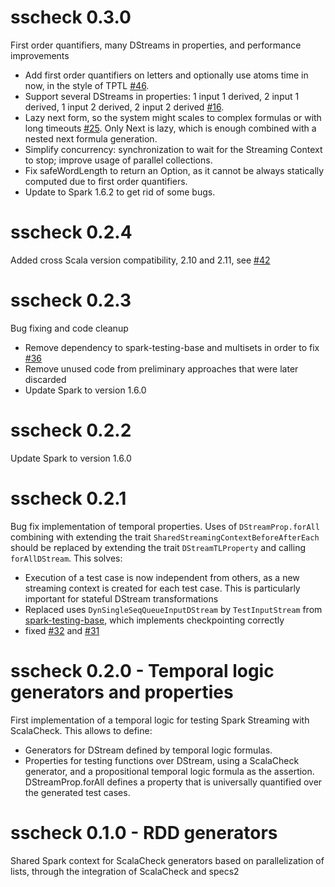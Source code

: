 # sscheck 0.3.0
First order quantifiers, many DStreams in properties, and performance improvements
 * Add first order quantifiers on letters and optionally use atoms time in now, in the style of TPTL [#46](https://github.com/juanrh/sscheck/pull/46).  
 * Support several DStreams in properties: 1 input 1 derived, 2 input 1 derived, 1 input 2 derived, 2 input 2 derived [#16](https://github.com/juanrh/sscheck/pull/16).
 * Lazy next form, so the system might scales to complex formulas or with long timeouts [#25](https://github.com/juanrh/sscheck/pull/25). Only Next is lazy, which is enough combined with a nested next formula generation. 
 * Simplify concurrency: synchronization to wait for the Streaming Context to stop; improve usage of parallel collections.
 * Fix safeWordLength to return an Option, as it cannot be always statically computed due to first order quantifiers. 
 * Update to Spark 1.6.2 to get rid of some bugs. 

# sscheck 0.2.4
Added cross Scala version compatibility, 2.10 and 2.11, see [#42](https://github.com/juanrh/sscheck/pull/42)

# sscheck 0.2.3
Bug fixing and code cleanup
 * Remove dependency to spark-testing-base and multisets in order to fix [#36](https://github.com/juanrh/sscheck/issues/36)
 * Remove unused code from preliminary approaches that were later discarded
 * Update Spark to version 1.6.0

# sscheck 0.2.2
Update Spark to version 1.6.0

# sscheck 0.2.1
Bug fix implementation of temporal properties. Uses of `DStreamProp.forAll` combining with extending the trait `SharedStreamingContextBeforeAfterEach` should be replaced by extending the trait `DStreamTLProperty` and calling `forAllDStream`. This solves: 

 * Execution of a test case is now independent from others, as a new streaming context is created for each test case. This is particularly important for stateful DStream transformations
 * Replaced uses `DynSingleSeqQueueInputDStream` by `TestInputStream` from [spark-testing-base](https://github.com/holdenk/spark-testing-base), which implements checkpointing correctly
 * fixed [#32](https://github.com/juanrh/sscheck/issues/32) and [#31](https://github.com/juanrh/sscheck/issues/31)

# sscheck 0.2.0 - Temporal logic generators and properties
First implementation of a temporal logic for testing Spark Streaming with ScalaCheck. This allows to define:

 * Generators for DStream defined by temporal logic formulas.
 * Properties for testing functions over DStream, using a ScalaCheck generator, and a propositional temporal logic formula as the assertion. DStreamProp.forAll defines a property that is universally quantified over the generated test cases.
 
# sscheck 0.1.0 - RDD generators

Shared Spark context for ScalaCheck generators based on parallelization of lists, through the integration of ScalaCheck and specs2